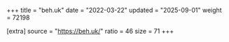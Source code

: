 +++
title = "beh.uk"
date = "2022-03-22"
updated = "2025-09-01"
weight = 72198

[extra]
source = "https://beh.uk/"
ratio = 46
size = 71
+++
